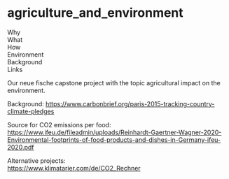 # agriculture_and_environment
Why  
What  
How  
Environment  
Background  
Links  



Our neue fische capstone project with the topic agricultural impact on the environment.  

Background: 
https://www.carbonbrief.org/paris-2015-tracking-country-climate-pledges  


Source for CO2 emissions per food: https://www.ifeu.de/fileadmin/uploads/Reinhardt-Gaertner-Wagner-2020-Environmental-footprints-of-food-products-and-dishes-in-Germany-ifeu-2020.pdf  

Alternative projects:  
https://www.klimatarier.com/de/CO2_Rechner   
